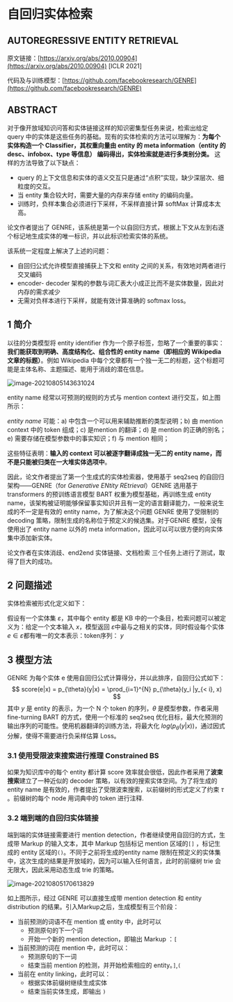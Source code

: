 # 自回归实体检索

## AUTOREGRESSIVE ENTITY RETRIEVAL

原文链接：[https://arxiv.org/abs/2010.00904](https://arxiv.org/abs/2010.00904) [ICLR 2021]

代码及与训练模型：[https://github.com/facebookresearch/GENRE](https://github.com/facebookresearch/GENRE)

## ABSTRACT

对于像开放域知识问答和实体链接这样的知识密集型任务来说，检索出给定 query 中的实体是这些任务的基础。现有的实体检索的方法可以理解为：**为每个实体构造一个 Classifier，其权重向量由 entity 的 meta information（entity 的 desc、infobox、type 等信息） 编码得出，实体检索就是进行多类别分类。** 这样的方法导致了以下缺点：

* query 的上下文信息和实体的语义交互只是通过“点积”实现，缺少深层次、细粒度的交互。
* 当 entity 集合较大时，需要大量的内存来存储 entity 的编码向量。
* 训练时，负样本集合必须进行下采样，不采样直接计算 softMax 计算成本太高。

论文作者提出了 GENRE，该系统是第一个以自回归方式，根据上下文从左到右逐个标记地生成实体的唯一标识，并以此标识检索实体的系统。

该系统一定程度上解决了上述的问题：

* 自回归公式允许模型直接捕获上下文和 entity 之间的关系，有效地对两者进行交叉编码
* encoder- decoder 架构的参数与词汇表大小成正比而不是实体数量，因此对内存的需求减少
* 无需对负样本进行下采样，就能有效计算准确的 softmax loss。

## 1 简介

以往的分类模型将 entity identifier 作为一个原子标签，忽略了一个重要的事实：**我们能获取到明确、高度结构化、组合性的 entity name（即相应的 Wikipedia 文章的标题）**。例如 Wikipedia 中每个文章都有一个独一无二的标题，这个标题可能是主体名称、主题描述、能用于消歧的潜在信息。

![image-20210805143631024](https://i.loli.net/2021/08/06/k8oLeXcjdNZwHUp.png)

entity name 经常以可预测的规则的方式与 mention context 进行交互，如上图所示：

*entity name* 可能：a) 中包含一个可以用来辅助推断的类型说明；b) 由 mention context 中的 token 组成；c) 是mention 的翻译；d) 是 mention 的正确的别名；e) 需要存储在模型参数中的事实知识；f) 与 mention 相同；

这些特征表明：**输入的 context 可以被逐字翻译成独一无二的 entity name，而不是只能被归类在一大堆实体选项中**。

因此，论文作者提出了第一个生成式的实体检索器，使用基于 seq2seq 的自回归架构——GENRE（for *Generative ENtity REtrieval*）GENRE 选用基于 transformers 的预训练语言模型 BART 权重为模型基础，再训练生成 entity name，该架构被证明能够保留事实知识并且有一定的语言翻译能力，一般来说生成的不一定是有效的 entity name，为了解决这个问题 GENRE 使用了受限制的 decoding 策略，限制生成的名称位于预定义的候选集。对于GENRE 模型，没有使用出了 entity name 以外的 meta information，因此可以可以很方便的向实体集中添加新实体。

论文作者在实体消歧、end2end 实体链接、文档检索 三个任务上进行了测试，取得了巨大的成功。

## 2 问题描述

实体检索被形式化定义如下：

假设有一个实体集 $\varepsilon$​​ ，其中每个 entity 都是 KB 中的一个条目，检索问题可以被定义为：给定一个文本输入 $x$，模型返回 $\varepsilon$​ 中最与之相关的实体，同时假设每个实体 $e \in \varepsilon$​ 都有唯一的文本表示：token序列： $y$

## 3 模型方法

GENRE 为每个实体 e 使用自回归公式计算得分，并以此排序，自回归公式如下：
$$
score(e|x) = p_{\theta}(y|x) = \prod_{i=1}^{N} p_{\theta}(y_i |y_{< i}, x)
$$
其中 $y$​ 是 entity 的表示，为一个 N 个 token 的序列，$\theta$​ 是模型参数，作者采用 fine-turning BART 的方式，使用一个标准的 seq2seq 优化目标，最大化预测的输出序列的可能性。使用机器翻译的训练方法，将最大化 $log (p_{\theta}(y|x))$​​ ，通过因式分解，使得不需要进行负采样估算 Loss。

### 3.1 使用受限波束搜索进行推理 Constrained BS

如果为知识库中的每个 entity 都计算 score 效率就会很低，因此作者采用了**波束搜索**建立了一种近似的 decoder 策略，以有效的搜索实体空间。为了将生成的 entity name 是有效的，作者提出了受限波束搜索，以前缀树的形式定义了约束 $\tau$​。前缀树的每个 node 用词典中的 token 进行注释.

### 3.2 端到端的自回归实体链接

端到端的实体链接需要进行 mention detection，作者继续使用自回归的方式，生成带 Markup 的输入文本，其中 Markup 包括标记 mention 区域的`[]` ，标记生成的 entity 区域的`()`。不同于之前将生成的entity name 限制在预定义的实体集中，这次生成的结果是开放域的，因为可以输入任何语言，此时的前缀树 trie 会无限大，因此采用动态生成 trie 的策略。

![image-20210805170613829](https://i.loli.net/2021/08/06/yRZiKmNrQ3xe6uv.png)

如上图所示，经过 GENRE 可以直接生成带 mention detection 和 entity distribution 的结果。引入Markup之后，生成模型有三个阶段：

* 当前预测的词语不在 mention 或 entity 中，此时可以
  * 预测原句的下一个词
  * 开始一个新的 mention detection，即输出 Markup ：`[`
* 当前预测的词在 mention 中，此时可以：
  * 预测原句的下一词
  * 结束当前 mention 的检测，并开始检索相应的 entity。`]`,`(`
* 当前在 entity linking，此时可以：
  * 根据实体前缀树继续生成实体
  * 结束当前实体生成，即输出 `)`



